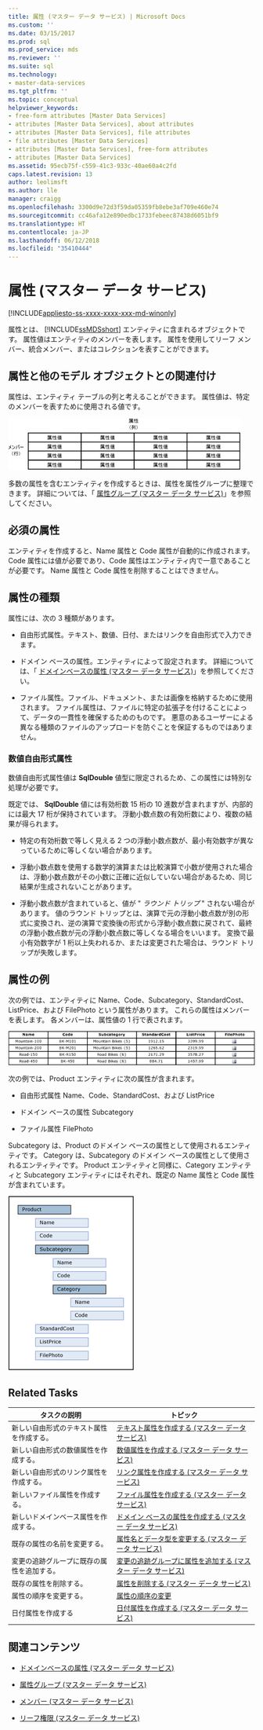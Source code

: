 ```yaml
---
title: 属性 (マスター データ サービス) | Microsoft Docs
ms.custom: ''
ms.date: 03/15/2017
ms.prod: sql
ms.prod_service: mds
ms.reviewer: ''
ms.suite: sql
ms.technology:
- master-data-services
ms.tgt_pltfrm: ''
ms.topic: conceptual
helpviewer_keywords:
- free-form attributes [Master Data Services]
- attributes [Master Data Services], about attributes
- attributes [Master Data Services], file attributes
- file attributes [Master Data Services]
- attributes [Master Data Services], free-form attributes
- attributes [Master Data Services]
ms.assetid: 95ecb75f-c559-41c3-933c-40ae60a4c2fd
caps.latest.revision: 13
author: leolimsft
ms.author: lle
manager: craigg
ms.openlocfilehash: 3300d9e72d3f59da05359fb8ebe3af709e460e74
ms.sourcegitcommit: cc46afa12e890edbc1733febeec87438d6051bf9
ms.translationtype: HT
ms.contentlocale: ja-JP
ms.lasthandoff: 06/12/2018
ms.locfileid: "35410444"
---
```

# <a name="attributes-master-data-services"></a>属性 (マスター データ サービス)

[!INCLUDE[appliesto-ss-xxxx-xxxx-xxx-md-winonly](../includes/appliesto-ss-xxxx-xxxx-xxx-md-winonly.md)]

  属性とは、 [!INCLUDE[ssMDSshort](../includes/ssmdsshort-md.md)] エンティティに含まれるオブジェクトです。 属性値はエンティティのメンバーを表します。 属性を使用してリーフ メンバー、統合メンバー、またはコレクションを表すことができます。  
  
## <a name="how-attributes-relate-to-other-model-objects"></a>属性と他のモデル オブジェクトとの関連付け  
 属性は、エンティティ テーブルの列と考えることができます。 属性値は、特定のメンバーを表すために使用される値です。  
  
 ![テーブルとして表されたマスター データ サービス エンティティ](../master-data-services/media/mds-conc-entity-table.gif "テーブルとして表されたマスター データ サービス エンティティ")  
  
 多数の属性を含むエンティティを作成するときは、属性を属性グループに整理できます。 詳細については、「 [属性グループ (マスター データ サービス)](../master-data-services/attribute-groups-master-data-services.md)」を参照してください。  
  
## <a name="required-attributes"></a>必須の属性  
 エンティティを作成すると、Name 属性と Code 属性が自動的に作成されます。 Code 属性には値が必要であり、Code 属性はエンティティ内で一意であることが必要です。 Name 属性と Code 属性を削除することはできません。  
  
## <a name="attribute-types"></a>属性の種類  
 属性には、次の 3 種類があります。  
  
-   自由形式属性。テキスト、数値、日付、またはリンクを自由形式で入力できます。  
  
-   ドメイン ベースの属性。エンティティによって設定されます。 詳細については、「 [ドメインベースの属性 (マスター データ サービス)](../master-data-services/domain-based-attributes-master-data-services.md)」を参照してください。  
  
-   ファイル属性。ファイル、ドキュメント、または画像を格納するために使用されます。 ファイル属性は、ファイルに特定の拡張子を付けることによって、データの一貫性を確保するためのものです。 悪意のあるユーザーによる異なる種類のファイルのアップロードを防ぐことを保証するものではありません。  
  
### <a name="numeric-free-form-attributes"></a>数値自由形式属性  
 数値自由形式属性値は **SqlDouble** 値型に限定されるため、この属性には特別な処理が必要です。  
  
 既定では、 **SqlDouble** 値には有効桁数 15 桁の 10 進数が含まれますが、内部的には最大 17 桁が保持されています。 浮動小数点数の有効桁数により、複数の結果が得られます。  
  
-   特定の有効桁数で等しく見える 2 つの浮動小数点数が、最小有効数字が異なっているために等しくない場合があります。  
  
-   浮動小数点数を使用する数学的演算または比較演算で小数が使用された場合は、浮動小数点数がその小数に正確に近似していない場合があるため、同じ結果が生成されないことがあります。  
  
-   浮動小数点数が含まれていると、値が " *ラウンド トリップ* " されない場合があります。 値のラウンド トリップとは、演算で元の浮動小数点数が別の形式に変換され、逆の演算で変換後の形式から浮動小数点数に戻されて、最終の浮動小数点数が元の浮動小数点数に等しくなる場合をいいます。 変換で最小有効数字が 1 桁以上失われるか、または変更された場合は、ラウンド トリップが失敗します。  
  
## <a name="attribute-examples"></a>属性の例  
 次の例では、エンティティに Name、Code、Subcategory、StandardCost、ListPrice、および FilePhoto という属性があります。 これらの属性はメンバーを表します。 各メンバーは、属性値の 1 行で表されます。  
  
 ![自転車製品エンティティ テーブル](../master-data-services/media/mds-conc-entity-table-w-data.gif "自転車製品エンティティ テーブル")  
  
 次の例では、Product エンティティに次の属性が含まれます。  
  
-   自由形式属性 Name、Code、StandardCost、および ListPrice  
  
-   ドメイン ベースの属性 Subcategory  
  
-   ファイル属性 FilePhoto  
  
 Subcategory は、Product のドメイン ベースの属性として使用されるエンティティです。 Category は、Subcategory のドメイン ベースの属性として使用されるエンティティです。 Product エンティティと同様に、Category エンティティと Subcategory エンティティにはそれぞれ、既定の Name 属性と Code 属性が含まれています。  
  
 ![製品エンティティ ツリー構造](../master-data-services/media/mds-conc-entity-ui.gif "製品エンティティ ツリー構造")  
  
## <a name="related-tasks"></a>Related Tasks  
  
|タスクの説明|トピック|  
|----------------------|-----------|  
|新しい自由形式のテキスト属性を作成する。|[テキスト属性を作成する (マスター データ サービス)](../master-data-services/create-a-text-attribute-master-data-services.md)|  
|新しい自由形式の数値属性を作成する。|[数値属性を作成する (マスター データ サービス)](../master-data-services/create-a-numeric-attribute-master-data-services.md)|  
|新しい自由形式のリンク属性を作成する。|[リンク属性を作成する (マスター データ サービス)](../master-data-services/create-a-link-attribute-master-data-services.md)|  
|新しいファイル属性を作成する。|[ファイル属性を作成する (マスター データ サービス)](../master-data-services/create-a-file-attribute-master-data-services.md)|  
|新しいドメインベース属性を作成する。|[ドメイン ベースの属性を作成する (マスター データ サービス)](../master-data-services/create-a-domain-based-attribute-master-data-services.md)|  
|既存の属性の名前を変更する。|[属性名とデータ型を変更する (マスター データ サービス)](../master-data-services/change-an-attribute-name-and-data-type-master-data-services.md)|  
|変更の追跡グループに既存の属性を追加する。|[変更の追跡グループに属性を追加する (マスター データ サービス)](../master-data-services/add-attributes-to-a-change-tracking-group-master-data-services.md)|  
|既存の属性を削除する。|[属性を削除する (マスター データ サービス)](../master-data-services/delete-an-attribute-master-data-services.md)|  
|属性の順序を変更する。|[属性の順序の変更](../master-data-services/change-the-order-of-attributes.md)|  
|日付属性を作成する|[日付属性を作成する (マスター データ サービス)](../master-data-services/create-a-date-attribute-master-data-services.md)|  
  
## <a name="related-content"></a>関連コンテンツ  
  
-   [ドメインベースの属性 (マスター データ サービス)](../master-data-services/domain-based-attributes-master-data-services.md)  
  
-   [属性グループ (マスター データ サービス)](../master-data-services/attribute-groups-master-data-services.md)  
  
-   [メンバー (マスター データ サービス)](../master-data-services/members-master-data-services.md)  
  
-   [リーフ権限 (マスター データ サービス)](../master-data-services/leaf-permissions-master-data-services.md)
  
